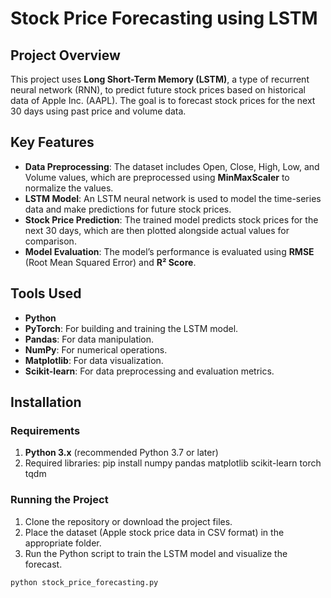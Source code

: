 # Stock Price Forecasting using LSTM

## Project Overview

This project uses **Long Short-Term Memory (LSTM)**, a type of recurrent neural network (RNN), to predict future stock prices based on historical data of Apple Inc. (AAPL). The goal is to forecast stock prices for the next 30 days using past price and volume data.

## Key Features

- **Data Preprocessing**: The dataset includes Open, Close, High, Low, and Volume values, which are preprocessed using **MinMaxScaler** to normalize the values.
- **LSTM Model**: An LSTM neural network is used to model the time-series data and make predictions for future stock prices.
- **Stock Price Prediction**: The trained model predicts stock prices for the next 30 days, which are then plotted alongside actual values for comparison.
- **Model Evaluation**: The model’s performance is evaluated using **RMSE** (Root Mean Squared Error) and **R² Score**.

## Tools Used

- **Python**
- **PyTorch**: For building and training the LSTM model.
- **Pandas**: For data manipulation.
- **NumPy**: For numerical operations.
- **Matplotlib**: For data visualization.
- **Scikit-learn**: For data preprocessing and evaluation metrics.

## Installation

### Requirements

1. **Python 3.x** (recommended Python 3.7 or later)
2. Required libraries:
pip install numpy pandas matplotlib scikit-learn torch tqdm

### Running the Project

1. Clone the repository or download the project files.
2. Place the dataset (Apple stock price data in CSV format) in the appropriate folder.
3. Run the Python script to train the LSTM model and visualize the forecast.

```bash
python stock_price_forecasting.py
